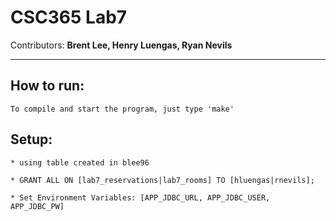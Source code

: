 # CSC365 Lab7
Contributors: **Brent Lee, Henry Luengas, Ryan Nevils**

---

## How to run: ##

    To compile and start the program, just type 'make'

## Setup: ##
    
    * using table created in blee96

    * GRANT ALL ON [lab7_reservations|lab7_rooms] TO [hluengas|rnevils];

    * Set Environment Variables: [APP_JDBC_URL, APP_JDBC_USER, APP_JDBC_PW]
